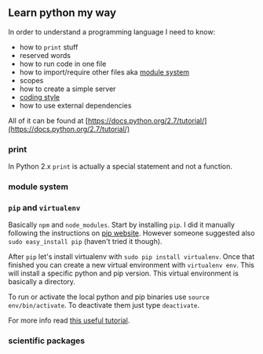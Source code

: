 ## Learn python my way

In order to understand a programming language I need to know:

- how to `print` stuff
- reserved words
- how to run code in one file
- how to import/require other files aka [module system](https://docs.python.org/2.7/tutorial/modules.html)
- scopes
- how to create a simple server
- [coding style](https://www.python.org/dev/peps/pep-0008/)
- how to use external dependencies

All of it can be found at [https://docs.python.org/2.7/tutorial/](https://docs.python.org/2.7/tutorial/)

### print
In Python 2.x `print` is actually a special statement and not a function.

### module system

### `pip` and `virtualenv`

Basically `npm` and `node_modules`. Start by installing `pip`. I did it manually following the instructions on [pip website](https://pip.pypa.io/en/stable/installing/). However someone suggested also `sudo easy_install pip` (haven't tried it though).

After `pip` let's install virtualenv with `sudo pip install virtualenv`. Once that finished you can create a new virtual environment with `virtualenv env`. This will install a specific python and pip version. This virtual environment is basically a directory.

To run or activate the local python and pip binaries use `source env/bin/activate`. To deactivate them just type `deactivate`.

For more info read [this useful tutorial](https://www.dabapps.com/blog/introduction-to-pip-and-virtualenv-python/).

### scientific packages
